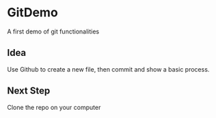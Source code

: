 # GitDemo
A first demo of git functionalities

## Idea
Use Github to create a new file, then commit and show a basic process.

## Next Step
Clone the repo on your computer

